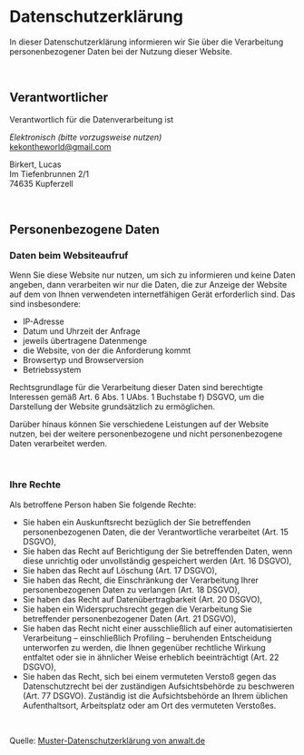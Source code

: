 # Datenschutzerklärung
In dieser Datenschutzerklärung informieren wir Sie über die Verarbeitung personenbezogener Daten bei der Nutzung dieser Website.

<br>

## **Verantwortlicher**
Verantwortlich für die Datenverarbeitung ist
<br>

*Elektronisch (bitte vorzugsweise nutzen)*<br>
kekontheworld@gmail.com
<br>

Birkert, Lucas<br>
Im Tiefenbrunnen 2/1<br>
74635 Kupferzell<br>

<br>

## **Personenbezogene Daten**

### **Daten beim Websiteaufruf**
Wenn Sie diese Website nur nutzen, um sich zu informieren und keine Daten angeben, dann verarbeiten wir nur die Daten, die zur Anzeige der Website auf dem von Ihnen verwendeten internetfähigen Gerät erforderlich sind. Das sind insbesondere:

- IP-Adresse
- Datum und Uhrzeit der Anfrage
- jeweils übertragene Datenmenge
- die Website, von der die Anforderung kommt
- Browsertyp und Browserversion
- Betriebssystem

Rechtsgrundlage für die Verarbeitung dieser Daten sind berechtigte Interessen gemäß Art. 6 Abs. 1 UAbs. 1 Buchstabe f) DSGVO, um die Darstellung der Website grundsätzlich zu ermöglichen.

Darüber hinaus können Sie verschiedene Leistungen auf der Website nutzen, bei der weitere personenbezogene und nicht personenbezogene Daten verarbeitet werden.

<br>

### **Ihre Rechte**
Als betroffene Person haben Sie folgende Rechte:
- Sie haben ein Auskunftsrecht bezüglich der Sie betreffenden personenbezogenen Daten, die der Verantwortliche verarbeitet (Art. 15 DSGVO),
- Sie haben das Recht auf Berichtigung der Sie betreffenden Daten, wenn diese unrichtig oder unvollständig gespeichert werden (Art. 16 DSGVO),
- Sie haben das Recht auf Löschung (Art. 17 DSGVO),
- Sie haben das Recht, die Einschränkung der Verarbeitung Ihrer personenbezogenen Daten zu verlangen (Art. 18 DSGVO),
- Sie haben das Recht auf Datenübertragbarkeit (Art. 20 DSGVO),
- Sie haben ein Widerspruchsrecht gegen die Verarbeitung Sie betreffender personenbezogener Daten (Art. 21 DSGVO),
- Sie haben das Recht nicht einer ausschließlich auf einer automatisierten Verarbeitung – einschließlich Profiling – beruhenden Entscheidung unterworfen zu werden, die Ihnen gegenüber rechtliche Wirkung entfaltet oder sie in ähnlicher Weise erheblich beeinträchtigt (Art. 22 DSGVO),
- Sie haben das Recht, sich bei einem vermuteten Verstoß gegen das Datenschutzrecht bei der zuständigen Aufsichtsbehörde zu beschweren (Art. 77 DSGVO). Zuständig ist die Aufsichtsbehörde an Ihrem üblichen Aufenthaltsort, Arbeitsplatz oder am Ort des vermuteten Verstoßes.

<br>

Quelle: <a href="https://www.anwalt.de/vorlage/muster-datenschutzerklaerung.php" rel="nofollow">Muster-Datenschutzerklärung von anwalt.de</a>